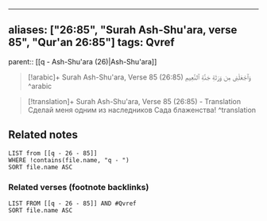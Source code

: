 
---
aliases: ["26:85", "Surah Ash-Shu'ara, verse 85", "Qur'an 26:85"]
tags: Qvref
---

parent:: [[q - Ash-Shu'ara (26)|Ash-Shu'ara]]

> [!arabic]+ Surah Ash-Shu'ara, Verse 85 (26:85)
> <span class="quran-arabic">وَٱجْعَلْنِى مِن وَرَثَةِ جَنَّةِ ٱلنَّعِيمِ</span>
^arabic

> [!translation]+ Surah Ash-Shu'ara, Verse 85 (26:85) - Translation
> Сделай меня одним из наследников Сада блаженства!
^translation



## Related notes
```dataview
LIST from [[q - 26 - 85]]
WHERE !contains(file.name, "q - ")
SORT file.name ASC
```

### Related verses (footnote backlinks)
```dataview
LIST FROM [[q - 26 - 85]] AND #Qvref
SORT file.name ASC
```

